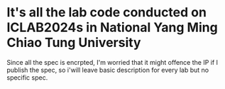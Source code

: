 # It's all the lab code conducted on ICLAB2024s in National Yang Ming Chiao Tung University
Since all the spec is encrpted, I'm worried that it might offence the IP if I publish the spec, so i'will leave basic description for every lab but no specific spec.

